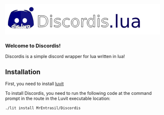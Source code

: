 ![logo](https://github.com/MrEntrasil/discordis/blob/main/images/banner.png)

### Welcome to Discordis!

Discordis is a simple discord wrapper for lua written in lua!

## Installation
First, you need to install [luvit](https://luvit.io/install.html)

To install Discordis, you need to run the following code at the command prompt in the route in the Luvit executable location:
```shell
./lit install MrEntrasil/Discordis
```